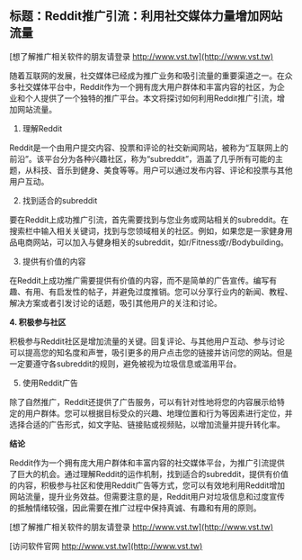 ## **标题：Reddit推广引流：利用社交媒体力量增加网站流量**

[想了解推广相关软件的朋友请登录 http://www.vst.tw](http://www.vst.tw)

随着互联网的发展，社交媒体已经成为推广业务和吸引流量的重要渠道之一。在众多社交媒体平台中，Reddit作为一个拥有庞大用户群体和丰富内容的社区，为企业和个人提供了一个独特的推广平台。本文将探讨如何利用Reddit推广引流，增加网站流量。

1. 理解Reddit

Reddit是一个由用户提交内容、投票和评论的社交新闻网站，被称为“互联网上的前沿”。该平台分为各种兴趣社区，称为“subreddit”，涵盖了几乎所有可能的主题，从科技、音乐到健身、美食等等。用户可以通过发布内容、评论和投票与其他用户互动。

2. 找到适合的subreddit

要在Reddit上成功推广引流，首先需要找到与您业务或网站相关的subreddit。在搜索栏中输入相关关键词，找到与您领域相关的社区。例如，如果您是一家健身用品电商网站，可以加入与健身相关的subreddit，如r/Fitness或r/Bodybuilding。

3. 提供有价值的内容

在Reddit上成功推广需要提供有价值的内容，而不是简单的广告宣传。编写有趣、有用、有启发性的帖子，并避免过度推销。您可以分享行业内的新闻、教程、解决方案或者引发讨论的话题，吸引其他用户的关注和讨论。

**4. 积极参与社区**

积极参与Reddit社区是增加流量的关键。回复评论、与其他用户互动、参与讨论可以提高您的知名度和声誉，吸引更多的用户点击您的链接并访问您的网站。但是一定要遵守各subreddit的规则，避免被视为垃圾信息或滥用平台。

5. 使用Reddit广告

除了自然推广，Reddit还提供了广告服务，可以有针对性地将您的内容展示给特定的用户群体。您可以根据目标受众的兴趣、地理位置和行为等因素进行定位，并选择合适的广告形式，如文字贴、链接贴或视频贴，以增加流量并提升转化率。

**结论**

Reddit作为一个拥有庞大用户群体和丰富内容的社交媒体平台，为推广引流提供了巨大的机会。通过理解Reddit的运作机制，找到适合的subreddit，提供有价值的内容，积极参与社区和使用Reddit广告等方式，您可以有效地利用Reddit增加网站流量，提升业务效益。但需要注意的是，Reddit用户对垃圾信息和过度宣传的抵触情绪较强，因此需要在推广过程中保持真诚、有趣和有用的原则。

[想了解推广相关软件的朋友请登录 http://www.vst.tw](http://www.vst.tw)


[访问软件官网 http://www.vst.tw](http://www.vst.tw)
